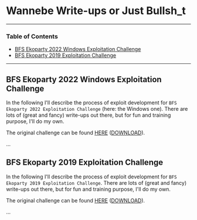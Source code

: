 # Wannebe Write-ups or Just Bullsh_t

---

### Table of Contents
- [BFS Ekoparty 2022 Windows Exploitation Challenge](#bfs-ekoparty-2022-windows-exploitation-challenge)
- [BFS Ekoparty 2019 Exploitation Challenge](#bfs-ekoparty-2019-exploitation-challenge)

---


## BFS Ekoparty 2022 Windows Exploitation Challenge
In the following I'll describe the process of exploit development for `BFS Ekoparty 2022 Exploitation Challenge` (here: the Windows one). There are lots of (great and fancy) write-ups out there, but for fun and training purpose, I'll do my own.

The original challenge can be found [HERE](https://labs.bluefrostsecurity.de/blog.html/2022/10/25/bfs-ekoparty-2022-exploitation-challenges/) ([DOWNLOAD](https://static.bluefrostsecurity.de/files/lab/bfs-eko2022.zip)).

...


## BFS Ekoparty 2019 Exploitation Challenge
In the following I'll describe the process of exploit development for `BFS Ekoparty 2019 Exploitation Challenge`. There are lots of (great and fancy) write-ups out there, but for fun and training purpose, I'll do my own.

The original challenge can be found [HERE](https://labs.bluefrostsecurity.de/blog/2019/09/07/bfs-ekoparty-2019-exploitation-challenge/) ([DOWNLOAD](https://static.bluefrostsecurity.de/files/lab/Eko2019_challenge.zip)).

...
